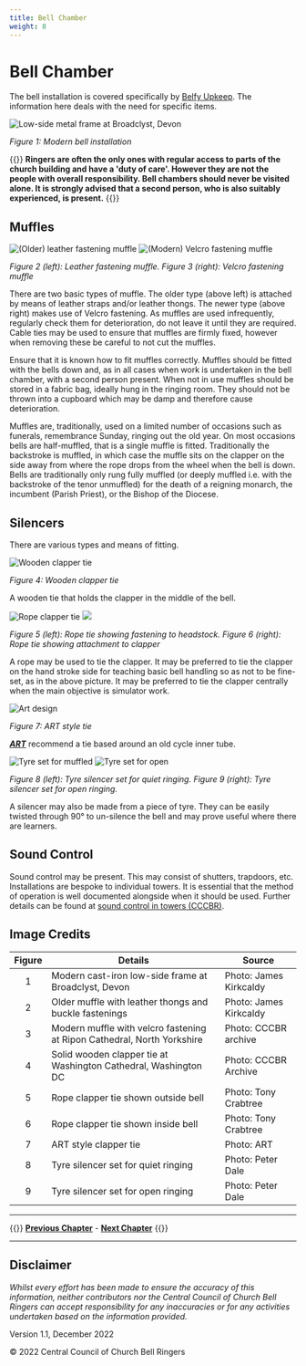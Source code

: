 ```yaml
---
title: Bell Chamber
weight: 8
---
```


# Bell Chamber

The bell installation is covered specifically by [Belfy Upkeep](https://belfryupkeep.cccbr.org.uk/docs/010-introduction/). The information here deals with the need for specific items.  

![Low-side metal frame at Broadclyst, Devon](frame_350.jpg)

*Figure 1: Modern bell installation*

{{<hint warning>}}
**Ringers are often the only ones with regular access to parts of the church building and have a 'duty of care'. However they are not the people with overall responsibility. Bell chambers should never be visited alone. It is strongly advised that a second person, who is also suitably experienced, is present.**
{{</hint>}}
 
## Muffles  

![(Older) leather fastening muffle](muffle_old_350.jpg) ![(Modern) Velcro fastening muffle](muffle_new_350.jpg)

*Figure 2 (left): Leather fastening muffle. Figure 3 (right): Velcro fastening muffle*

There are two basic types of muffle. The older type (above left) is attached by means of leather straps and/or leather thongs. The newer type (above right) makes use of Velcro fastening. As muffles are used infrequently, regularly check them for deterioration, do not leave it until they are required. Cable ties may be used to ensure that muffles are firmly fixed, however when removing these be careful to not cut the muffles.

Ensure that it is known how to fit muffles correctly. Muffles should be fitted with the bells down and, as in all cases when work is undertaken in the bell chamber, with a second person present. When not in use muffles should be stored in a fabric bag, ideally hung in the ringing room. They should not be thrown into a cupboard which may be damp and therefore cause deterioration. 

Muffles are, traditionally, used on a limited number of occasions such as funerals, remembrance Sunday, ringing out the old year. On most occasions bells are half-muffled, that is a single muffle is fitted. Traditionally the backstroke is muffled, in which case the muffle sits on the clapper on the side away from where the rope drops from the wheel when the bell is down. Bells are traditionally only rung fully muffled (or deeply muffled i.e. with the backstroke of the tenor unmuffled) for the death of a reigning monarch, the incumbent (Parish Priest), or the Bishop of the Diocese.

## Silencers

There are various types and means of fitting. 

![Wooden clapper tie](tie_solid_350.jpg)

*Figure 4: Wooden clapper tie*

A wooden tie that holds the clapper in the middle of the bell.

![Rope clapper tie](tie_rope1_350.JPG) ![](tie_rope_2.JPG)

*Figure 5 (left): Rope tie showing fastening to headstock. Figure 6 (right): Rope tie showing attachment to clapper*

A rope may be used to tie the clapper. It may be preferred to tie the clapper on the hand stroke side for teaching basic bell handling so as not to be fine-set, as in the above picture. It may be preferred to tie the clapper centrally when the main objective is simulator work. 

![Art design](art_350.jpg)

*Figure 7: ART style tie*

***[ART](../glossary/#art)*** recommend a tie based around an old cycle inner tube. 

![Tyre set for muffled](tyreclose.jpg) ![Tyre set for open](tyreopen.jpg)

*Figure 8 (left): Tyre silencer set for quiet ringing. Figure 9 (right): Tyre silencer set for open ringing.*

A silencer may also be made from a piece of tyre. They can be easily twisted through 90° to un-silence the bell and may prove useful where there are learners.

## Sound Control

Sound control may be present. This may consist of shutters, trapdoors, etc. Installations are bespoke to individual towers. It is essential that the method of operation is well documented alongside when it should be used. Further details can be found at [sound control in towers (CCCBR)](https://cccbr.org.uk/wp-content/uploads/2021/01/Mike-Banks-noise.pdf).

## Image Credits

| Figure | Details | Source |
| :---: | --- | --- |
| 1 | Modern cast-iron low-side frame at Broadclyst, Devon | Photo: James Kirkcaldy |
| 2 | Older muffle with leather thongs and buckle fastenings | Photo: James Kirkcaldy |
| 3 | Modern muffle with velcro fastening at Ripon Cathedral, North Yorkshire | Photo: CCCBR archive |
| 4 | Solid wooden clapper tie at Washington Cathedral, Washington DC | Photo: CCCBR Archive |
| 5 | Rope clapper tie shown outside bell | Photo: Tony Crabtree |
| 6 | Rope clapper tie shown inside bell  | Photo: Tony Crabtree |
| 7 | ART style clapper tie | Photo: ART |
| 8 | Tyre silencer set for quiet ringing | Photo: Peter Dale |
| 9 | Tyre silencer set for open ringing | Photo: Peter Dale |

----

{{<hint info>}}
**[Previous Chapter](../ringingroom/)** - **[Next Chapter](../buildingateam/)**
{{</hint>}}

----

## Disclaimer
 
*Whilst every effort has been made to ensure the accuracy of this information, neither contributors nor the Central Council of Church Bell Ringers can accept responsibility for any inaccuracies or for any activities undertaken based on the information provided.*

Version 1.1, December 2022

© 2022 Central Council of Church Bell Ringers
